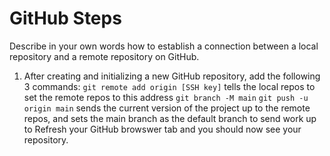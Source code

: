 # GitHub Steps

Describe in your own words how to establish a connection between a local repository and a remote repository on GitHub. 
1. After creating and initializing a new GitHub repository, add the following 3 commands:
`git remote add origin [SSH key]` tells the local repos to set the remote repos to this address
`git branch -M main`
`git push -u origin main` sends the current version of the project up to the remote repos, and sets the main branch as the default branch to send work up to
Refresh your GitHub browswer tab and you should now see your repository.
